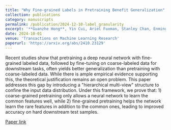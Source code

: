 ```yaml
---
title: "Why Fine-grained Labels in Pretraining Benefit Generalization"
collection: publications
category: manuscripts
permalink: /publication/2024-12-10-label_granularity
excerpt: '**Guanzhe Hong**, Yin Cui, Ariel Fuxman, Stanley Chan, Enming Luo'
date: 2024-10-01
venue: 'Transactions on Machine Learning Research'
paperurl: 'https://arxiv.org/abs/2410.23129'
---
```

Recent studies show that pretraining a deep neural network with fine-grained labeled data, followed by fine-tuning on coarse-labeled data for downstream tasks, often yields better generalization than pretraining with coarse-labeled data. While there is ample empirical evidence supporting this, the theoretical justification remains an open problem. This paper addresses this gap by introducing a "hierarchical multi-view" structure to confine the input data distribution. Under this framework, we prove that: 1) coarse-grained pretraining only allows a neural network to learn the common features well, while 2) fine-grained pretraining helps the network learn the rare features in addition to the common ones, leading to improved accuracy on hard downstream test samples. 

[Paper link](https://arxiv.org/abs/2410.23129)
